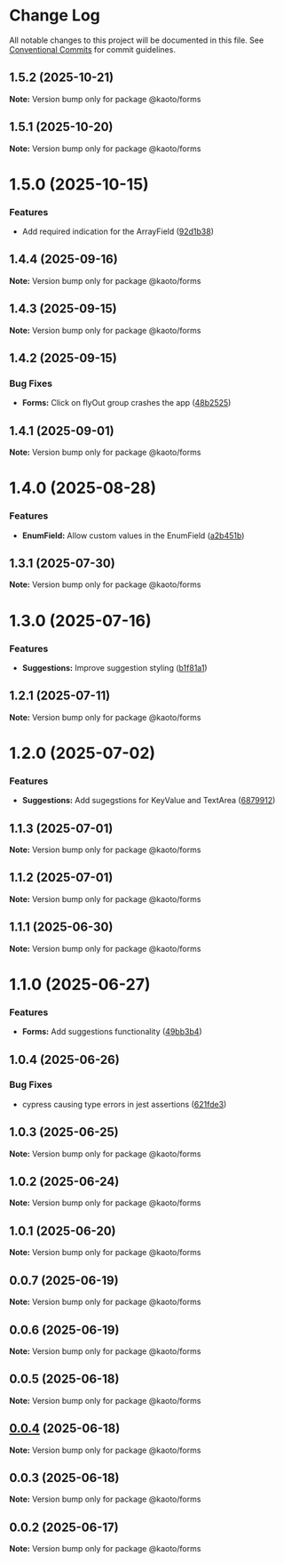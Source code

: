 # Change Log

All notable changes to this project will be documented in this file.
See [Conventional Commits](https://conventionalcommits.org) for commit guidelines.

## 1.5.2 (2025-10-21)

**Note:** Version bump only for package @kaoto/forms

## 1.5.1 (2025-10-20)

**Note:** Version bump only for package @kaoto/forms

# 1.5.0 (2025-10-15)

### Features

* Add required indication for the ArrayField ([92d1b38](https://github.com/KaotoIO/forms/commit/92d1b3839703470d7d58102630cbd69c79039481))

## 1.4.4 (2025-09-16)

**Note:** Version bump only for package @kaoto/forms

## 1.4.3 (2025-09-15)

**Note:** Version bump only for package @kaoto/forms

## 1.4.2 (2025-09-15)

### Bug Fixes

* **Forms:** Click on flyOut group crashes the app ([48b2525](https://github.com/KaotoIO/forms/commit/48b252510e8d60405913606bc9b8e6c878739f98))

## 1.4.1 (2025-09-01)

**Note:** Version bump only for package @kaoto/forms

# 1.4.0 (2025-08-28)

### Features

* **EnumField:** Allow custom values in the EnumField ([a2b451b](https://github.com/KaotoIO/forms/commit/a2b451b630e5a0fab5b6130ef55d47c705a24778))

## 1.3.1 (2025-07-30)

**Note:** Version bump only for package @kaoto/forms

# 1.3.0 (2025-07-16)

### Features

* **Suggestions:** Improve suggestion styling ([b1f81a1](https://github.com/KaotoIO/forms/commit/b1f81a1f1a80ff23819ed198e3ef5692e89dd263))

## 1.2.1 (2025-07-11)

**Note:** Version bump only for package @kaoto/forms

# 1.2.0 (2025-07-02)

### Features

* **Suggestions:** Add sugegstions for KeyValue and TextArea ([6879912](https://github.com/KaotoIO/forms/commit/6879912418ecd40e07d3c01b14591c8ca2e18f82))

## 1.1.3 (2025-07-01)

**Note:** Version bump only for package @kaoto/forms

## 1.1.2 (2025-07-01)

**Note:** Version bump only for package @kaoto/forms

## 1.1.1 (2025-06-30)

**Note:** Version bump only for package @kaoto/forms

# 1.1.0 (2025-06-27)

### Features

* **Forms:** Add suggestions functionality ([49bb3b4](https://github.com/KaotoIO/forms/commit/49bb3b45053b2a3036f0310b48f4907d47e251a9))

## 1.0.4 (2025-06-26)

### Bug Fixes

* cypress causing type errors in jest assertions ([621fde3](https://github.com/KaotoIO/forms/commit/621fde3672896c2bfef99e472f549ac113da2384))

## 1.0.3 (2025-06-25)

**Note:** Version bump only for package @kaoto/forms

## 1.0.2 (2025-06-24)

**Note:** Version bump only for package @kaoto/forms

## 1.0.1 (2025-06-20)

**Note:** Version bump only for package @kaoto/forms

## 0.0.7 (2025-06-19)

**Note:** Version bump only for package @kaoto/forms

## 0.0.6 (2025-06-19)

**Note:** Version bump only for package @kaoto/forms

## 0.0.5 (2025-06-18)

**Note:** Version bump only for package @kaoto/forms

## [0.0.4](https://github.com/KaotoIO/forms/compare/@kaoto/forms@0.0.3...@kaoto/forms@0.0.4) (2025-06-18)

**Note:** Version bump only for package @kaoto/forms

## 0.0.3 (2025-06-18)

**Note:** Version bump only for package @kaoto/forms

## 0.0.2 (2025-06-17)

**Note:** Version bump only for package @kaoto/forms
